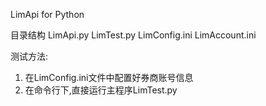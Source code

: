 LimApi for Python

目录结构
LimApi.py
LimTest.py
LimConfig.ini
LimAccount.ini

测试方法:
1. 在LimConfig.ini文件中配置好券商账号信息
2. 在命令行下,直接运行主程序LimTest.py